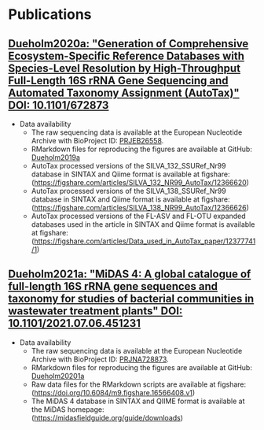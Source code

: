# Publications

## [Dueholm2020a: "Generation of Comprehensive Ecosystem-Specific Reference Databases with Species-Level Resolution by High-Throughput Full-Length 16S rRNA Gene Sequencing and Automated Taxonomy Assignment (AutoTax)" DOI: 10.1101/672873](https://www.biorxiv.org/content/10.1101/672873v3)
* Data availability
  * The raw sequencing data is available at the European Nucleotide Archive with BioProject ID: [PRJEB26558](https://www.ebi.ac.uk/ena/browser/view/PRJEB26558).
  * RMarkdown files for reproducing the figures are available at GitHub: [Dueholm2019a](https://github.com/msdueholm/Publications/tree/master/Dueholm2019a)
  * AutoTax processed versions of the SILVA_132_SSURef_Nr99 database in SINTAX and Qiime format  is available at figshare: (https://figshare.com/articles/SILVA_132_NR99_AutoTax/12366620)
  * AutoTax processed versions of the SILVA_138_SSURef_Nr99 database in SINTAX and Qiime format is available at figshare: (https://figshare.com/articles/SILVA_138_NR99_AutoTax/12366626)
  * AutoTax processed versions of the FL-ASV and FL-OTU expanded databases used in the article in SINTAX and Qiime format is available at figshare: (https://figshare.com/articles/Data_used_in_AutoTax_paper/12377741/1)

## [Dueholm2021a: "MiDAS 4: A global catalogue of full-length 16S rRNA gene sequences and taxonomy for studies of bacterial communities in wastewater treatment plants" DOI: 10.1101/2021.07.06.451231](https://www.biorxiv.org/content/10.1101/2021.07.06.451231v1)
* Data availability
  * The raw sequencing data is available at the European Nucleotide Archive with BioProject ID: [PRJNA728873](https://www.ebi.ac.uk/ena/browser/view/PRJNA728873).
  * RMarkdown files for reproducing the figures are available at GitHub: [Dueholm20201a](https://github.com/msdueholm/Publications/tree/master/Dueholm2021a)
  * Raw data files for the RMarkdown scripts are available at figshare: (https://doi.org/10.6084/m9.figshare.16566408.v1)
  * The MiDAS 4 database in SINTAX and QIIME format is available at the MiDAS homepage: (https://midasfieldguide.org/guide/downloads)
 
 
